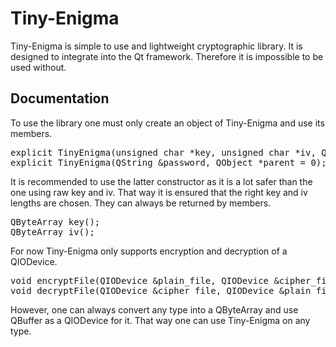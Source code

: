 # Tiny-Enigma
Tiny-Enigma is simple to use and lightweight cryptographic library. It is designed to integrate into the Qt framework. Therefore it is impossible to be used without.<br/>
## Documentation
To use the library one must only create an object of Tiny-Enigma and use its members.
<pre>explicit TinyEnigma(unsigned char *key, unsigned char *iv, QObject *parent = 0);
explicit TinyEnigma(QString &password, QObject *parent = 0);</code></pre>
It is recommended to use the latter constructor as it is a lot safer than the one using raw key and iv. That way it is ensured that the right key and iv lengths are chosen. They can always be returned by members.
<pre>QByteArray key();
QByteArray iv();</code></pre>
For now Tiny-Enigma only supports encryption and decryption of a QIODevice.
<pre>void encryptFile(QIODevice &plain_file, QIODevice &cipher_file);
void decryptFile(QIODevice &cipher_file, QIODevice &plain_file);</code></pre>
However, one can always convert any type into a QByteArray and use QBuffer as a QIODevice for it. That way one can use Tiny-Enigma on any type.
